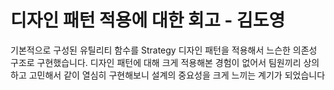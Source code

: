 # 디자인 패턴 적용에 대한 회고 - 김도영

기본적으로 구성된 유틸리티 함수를 Strategy 디자인 패턴을 적용해서
느슨한 의존성 구조로 구현했습니다.
디자인 패턴에 대해 크게 적용해본 경험이 없어서 팀원끼리 상의하고 고민해서 같이 열심히 구현해보니 설계의 중요성을 크게 느끼는 계기가 되었습니다
